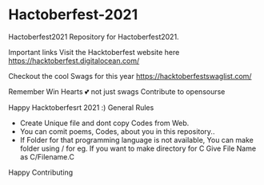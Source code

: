 # Hactoberfest-2021
Hactoberfest2021
Repository for Hactoberfest2021.

Important links
Visit the Hacktoberfest website here https://hacktoberfest.digitalocean.com/

Checkout the cool Swags for this year https://hacktoberfestswaglist.com/


Remember Win Hearts 💕 not just swags
Contribute to opensourse

Happy Hacktoberfesrt 2021 :)
General Rules
* Create Unique file and dont copy Codes from Web.
* You can comit poems, Codes, about you in this repository..
* If Folder for that programming language is not available, You can make folder using / for eg. If you want to make directory for C Give File Name as C/Filename.C

Happy Contributing
